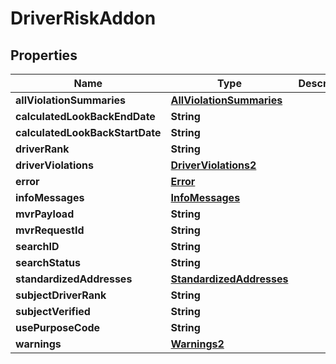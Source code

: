 

# DriverRiskAddon


## Properties

| Name | Type | Description | Notes |
|------------ | ------------- | ------------- | -------------|
|**allViolationSummaries** | [**AllViolationSummaries**](AllViolationSummaries.md) |  |  [optional] |
|**calculatedLookBackEndDate** | **String** |  |  [optional] |
|**calculatedLookBackStartDate** | **String** |  |  [optional] |
|**driverRank** | **String** |  |  [optional] |
|**driverViolations** | [**DriverViolations2**](DriverViolations2.md) |  |  [optional] |
|**error** | [**Error**](Error.md) |  |  [optional] |
|**infoMessages** | [**InfoMessages**](InfoMessages.md) |  |  [optional] |
|**mvrPayload** | **String** |  |  [optional] |
|**mvrRequestId** | **String** |  |  [optional] |
|**searchID** | **String** |  |  [optional] |
|**searchStatus** | **String** |  |  [optional] |
|**standardizedAddresses** | [**StandardizedAddresses**](StandardizedAddresses.md) |  |  [optional] |
|**subjectDriverRank** | **String** |  |  [optional] |
|**subjectVerified** | **String** |  |  [optional] |
|**usePurposeCode** | **String** |  |  [optional] |
|**warnings** | [**Warnings2**](Warnings2.md) |  |  [optional] |



